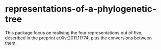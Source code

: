 # representations-of-a-phylogenetic-tree
This package focus on realising the four representations out of five, described in the preprint arXiv:2011.11774, plus the conversions between them.
